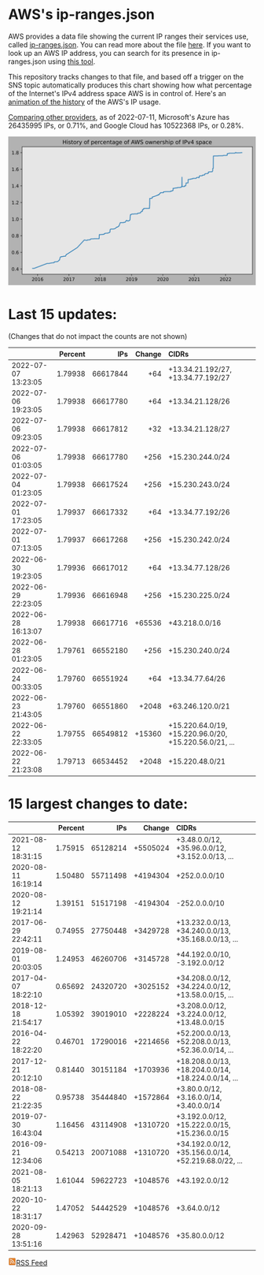 # AWS's ip-ranges.json

AWS provides a data file showing the current IP ranges their
services use, called [ip-ranges.json](https://ip-ranges.amazonaws.com/ip-ranges.json).
You can read more about the file [here](https://docs.aws.amazon.com/general/latest/gr/aws-ip-ranges.html).
If you want to look up an AWS IP address, you can search for its presence in ip-ranges.json using [this tool](https://seligman.github.io/aws-ip-ranges/).

This repository tracks changes to that file, and based off a trigger on the SNS topic 
automatically produces this chart showing how what percentage of the Internet's IPv4 
address space AWS is in control of.  Here's an 
[animation of the history](https://youtu.be/Su25yl7eol8) of the AWS's IP usage.

[Comparing other providers](https://github.com/seligman/cloud_sizes), as of 2022-07-11, Microsoft's Azure has 26435995 IPs, or 0.71%, and Google Cloud has 10522368 IPs, or 0.28%.

![History of AWS](history_count.svg)

# Last 15 updates:

(Changes that do not impact the counts are not shown)

| | Percent | IPs | Change | CIDRs |
| :--- | ---: | ---: | ---: | :--- |
| 2022-07-07 13:23:05 | 1.79938 | 66617844 | +64 | +13.34.21.192/27, +13.34.77.192/27 |
| 2022-07-06 19:23:05 | 1.79938 | 66617780 | +64 | +13.34.21.128/26 |
| 2022-07-06 09:23:05 | 1.79938 | 66617812 | +32 | +13.34.21.128/27 |
| 2022-07-06 01:03:05 | 1.79938 | 66617780 | +256 | +15.230.244.0/24 |
| 2022-07-04 01:23:05 | 1.79938 | 66617524 | +256 | +15.230.243.0/24 |
| 2022-07-01 17:23:05 | 1.79937 | 66617332 | +64 | +13.34.77.192/26 |
| 2022-07-01 07:13:05 | 1.79937 | 66617268 | +256 | +15.230.242.0/24 |
| 2022-06-30 19:23:05 | 1.79936 | 66617012 | +64 | +13.34.77.128/26 |
| 2022-06-29 22:23:05 | 1.79936 | 66616948 | +256 | +15.230.225.0/24 |
| 2022-06-28 16:13:07 | 1.79938 | 66617716 | +65536 | +43.218.0.0/16 |
| 2022-06-28 01:23:05 | 1.79761 | 66552180 | +256 | +15.230.240.0/24 |
| 2022-06-24 00:33:05 | 1.79760 | 66551924 | +64 | +13.34.77.64/26 |
| 2022-06-23 21:43:05 | 1.79760 | 66551860 | +2048 | +63.246.120.0/21 |
| 2022-06-22 22:33:05 | 1.79755 | 66549812 | +15360 | +15.220.64.0/19, +15.220.96.0/20, +15.220.56.0/21, ... |
| 2022-06-22 21:23:08 | 1.79713 | 66534452 | +2048 | +15.220.48.0/21 |


# 15 largest changes to date:

| | Percent | IPs | Change | CIDRs |
| :--- | ---: | ---: | ---: | :--- |
| 2021-08-12 18:31:15 | 1.75915 | 65128214 | +5505024 | +3.48.0.0/12, +35.96.0.0/12, +3.152.0.0/13, ... |
| 2020-08-11 16:19:14 | 1.50480 | 55711498 | +4194304 | +252.0.0.0/10 |
| 2020-08-12 19:21:14 | 1.39151 | 51517198 | -4194304 | -252.0.0.0/10 |
| 2017-06-29 22:42:11 | 0.74955 | 27750448 | +3429728 | +13.232.0.0/13, +34.240.0.0/13, +35.168.0.0/13, ... |
| 2019-08-01 20:03:05 | 1.24953 | 46260706 | +3145728 | +44.192.0.0/10, -3.192.0.0/12 |
| 2017-04-07 18:22:10 | 0.65692 | 24320720 | +3025152 | +34.208.0.0/12, +34.224.0.0/12, +13.58.0.0/15, ... |
| 2018-12-18 21:54:17 | 1.05392 | 39019010 | +2228224 | +3.208.0.0/12, +3.224.0.0/12, +13.48.0.0/15 |
| 2016-04-22 18:22:20 | 0.46701 | 17290016 | +2214656 | +52.200.0.0/13, +52.208.0.0/13, +52.36.0.0/14, ... |
| 2017-12-21 20:12:10 | 0.81440 | 30151184 | +1703936 | +18.208.0.0/13, +18.204.0.0/14, +18.224.0.0/14, ... |
| 2018-08-22 21:22:35 | 0.95738 | 35444840 | +1572864 | +3.80.0.0/12, +3.16.0.0/14, +3.40.0.0/14 |
| 2019-07-30 16:43:04 | 1.16456 | 43114908 | +1310720 | +3.192.0.0/12, +15.222.0.0/15, +15.236.0.0/15 |
| 2016-09-21 12:34:06 | 0.54213 | 20071088 | +1310720 | +34.192.0.0/12, +35.156.0.0/14, +52.219.68.0/22, ... |
| 2021-08-05 18:21:13 | 1.61044 | 59622723 | +1048576 | +43.192.0.0/12 |
| 2020-10-22 18:31:17 | 1.47052 | 54442529 | +1048576 | +3.64.0.0/12 |
| 2020-09-28 13:51:16 | 1.42963 | 52928471 | +1048576 | +35.80.0.0/12 |


[![RSS Icon](rss-icon.png)RSS Feed](https://raw.githubusercontent.com/seligman/aws-ip-ranges/master/rss.xml)
